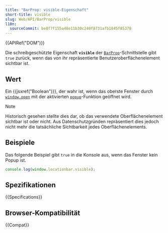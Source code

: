 ```yaml
---
title: "BarProp: visible-Eigenschaft"
short-title: visible
slug: Web/API/BarProp/visible
l10n:
  sourceCommit: be8f7f155a48e11b30c240f8731afb1845f85378
---
```


{{APIRef("DOM")}}

Die schreibgeschützte Eigenschaft **`visible`** der [`BarProp`](/de/docs/Web/API/BarProp)-Schnittstelle gibt `true` zurück, wenn das von ihr repräsentierte Benutzeroberflächenelement sichtbar ist.

## Wert

Ein {{jsxref("Boolean")}}, der wahr ist, wenn das oberste Fenster durch [`window.open`](/de/docs/Web/API/Window/open) mit der aktivierten [`popup`](/de/docs/Web/API/Window/open#popup)-Funktion geöffnet wird.

> [!NOTE]
> Historisch gesehen stellte dies dar, ob das verwendete Oberflächenelement sichtbar ist oder nicht. Aus Datenschutzgründen repräsentiert dies jedoch nicht mehr die tatsächliche Sichtbarkeit jedes Oberflächenelements.

## Beispiele

Das folgende Beispiel gibt `true` in die Konsole aus, wenn das Fenster kein Popup ist.

```js
console.log(window.locationbar.visible);
```

## Spezifikationen

{{Specifications}}

## Browser-Kompatibilität

{{Compat}}
